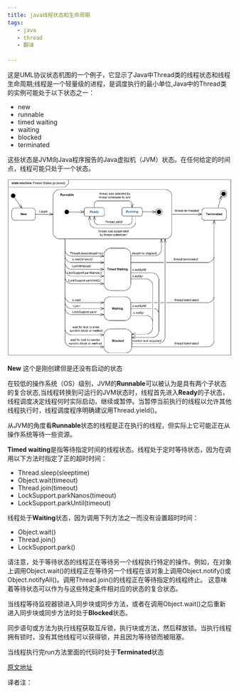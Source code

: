 ```yaml
---
title: java线程状态和生命周期
tags:
   - java
   - thread
   - 翻译
   
---
```


这是UML协议状态机图的一个例子，它显示了Java中Thread类的线程状态和线程生命周期;线程是一个轻量级的进程，是调度执行的最小单位,Java中的Thread类的实例可能处于以下状态之一：

- new
- runnable
- timed waiting
- waiting
- blocked
- terminated

这些状态是JVM向Java程序报告的Java虚拟机（JVM）状态。在任何给定的时间点，线程可能只处于一个状态。

![image](thread-state-and-lifecycle/state-machine-thread-states.png)

**New** 这个是刚创建但是还没有启动的状态

在较低的操作系统（OS）级别，JVM的**Runnable**可以被认为是具有两个子状态的复合状态,当线程转换到可运行的JVM状态时，线程首先进入**Ready**的子状态，线程调度决定线程何时实际启动，继续或暂停。当暂停当前执行的线程以允许其他线程执行时，线程调度程序明确建议用Thread.yield()。

从JVM的角度看**Runnable**状态的线程是正在执行的线程，但实际上它可能正在从操作系统等待一些资源。

**Timed waiting**是指等待指定时间的线程状态。线程处于定时等待状态，因为在调用以下方法时指定了正的超时时间：

- Thread.sleep(sleeptime)
- Object.wait(timeout)
- Thread.join(timeout)
- LockSupport.parkNanos(timeout)
- LockSupport.parkUntil(timeout)

线程处于**Waiting**状态，因为调用下列方法之一而没有设置超时时间：

- Object.wait()
- Thread.join()
- LockSupport.park()

请注意，处于等待状态的线程正在等待另一个线程执行特定的操作。例如，在对象上调用Object.wait()的线程正在等待另一个线程在该对象上调用Object.notify()或Object.notifyAll()。调用Thread.join()的线程正在等待指定的线程终止。 这意味着等待状态可以作为与这些特定条件相对应的状态的复合状态。

当线程等待监视器锁进入同步块或同步方法，或者在调用Object.wait()之后重新进入同步块或同步方法时处于**Blocked**状态。

同步语句或方法为执行线程获取互斥锁，执行块或方法，然后释放锁。当执行线程拥有锁时，没有其他线程可以获得锁，并且因为等待锁而被阻塞。

当线程执行完run方法里面的代码时处于**Terminated**状态

[原文地址](http://www.uml-diagrams.org/examples/java-6-thread-state-machine-diagram-example.html)

译者注：





